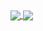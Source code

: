 <a href="https://github.com/anuraghazra/github-readme-stats">
  <img align="center" src="https://github-readme-stats.vercel.app/api?username=SkyeTheDemon&show_icons=true&bg_color=DEG,d5187f,c5298a,b33693,9f3f9a&line_height=27&title_color=FFFFFF&icon_color=FFFFFF&text_color=FFFFFF&hide_border" />
</a>
<a href="https://github.com/anuraghazra/github-readme-stats">
  <img align="center" src="https://github-readme-stats.vercel.app/api/top-langs/?username=SkyeTheDemon&bg_color=DEG,9f3f9a,8b479d&title_color=FFFFFF&icon_color=FFFFFF&text_color=FFFFFF&hide_border" />
</a>
